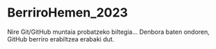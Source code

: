 # BerriroHemen_2023
Nire Git/GitHub muntaia probatzeko biltegia...
Denbora baten ondoren, GitHub berriro erabiltzea erabaki dut.
